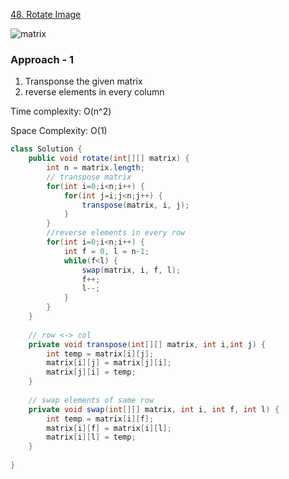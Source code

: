 
[48. Rotate Image](https://leetcode.com/problems/rotate-image/)

![matrix](https://assets.leetcode.com/uploads/2020/08/28/mat1.jpg)

### Approach - 1

1. Transponse the given matrix
2. reverse elements in every column 

Time complexity: O(n^2)

Space Complexity: O(1)

```java
class Solution {
    public void rotate(int[][] matrix) {
        int n = matrix.length;
        // transpose matrix
        for(int i=0;i<n;i++) {
            for(int j=i;j<n;j++) {
                transpose(matrix, i, j);
            }
        }
        //reverse elements in every row
        for(int i=0;i<n;i++) {
            int f = 0, l = n-1;
            while(f<l) {
                swap(matrix, i, f, l);
                f++;
                l--;
            }
        }
    }
    
    // row <-> col
    private void transpose(int[][] matrix, int i,int j) {
        int temp = matrix[i][j];
        matrix[i][j] = matrix[j][i];
        matrix[j][i] = temp;
    }
    
    // swap elements of same row    
    private void swap(int[][] matrix, int i, int f, int l) {
        int temp = matrix[i][f];
        matrix[i][f] = matrix[i][l];
        matrix[i][l] = temp;
    }
    
}
```